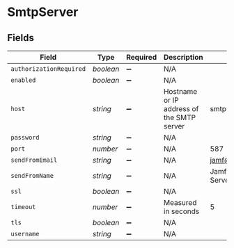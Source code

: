 # SmtpServer


## Fields

| Field                                     | Type                                      | Required                                  | Description                               | Example                                   |
| ----------------------------------------- | ----------------------------------------- | ----------------------------------------- | ----------------------------------------- | ----------------------------------------- |
| `authorizationRequired`                   | *boolean*                                 | :heavy_minus_sign:                        | N/A                                       |                                           |
| `enabled`                                 | *boolean*                                 | :heavy_minus_sign:                        | N/A                                       |                                           |
| `host`                                    | *string*                                  | :heavy_minus_sign:                        | Hostname or IP address of the SMTP server | smtp.gmail.com                            |
| `password`                                | *string*                                  | :heavy_minus_sign:                        | N/A                                       |                                           |
| `port`                                    | *number*                                  | :heavy_minus_sign:                        | N/A                                       | 587                                       |
| `sendFromEmail`                           | *string*                                  | :heavy_minus_sign:                        | N/A                                       | jamf@company.com                          |
| `sendFromName`                            | *string*                                  | :heavy_minus_sign:                        | N/A                                       | Jamf Software Server                      |
| `ssl`                                     | *boolean*                                 | :heavy_minus_sign:                        | N/A                                       |                                           |
| `timeout`                                 | *number*                                  | :heavy_minus_sign:                        | Measured in seconds                       | 5                                         |
| `tls`                                     | *boolean*                                 | :heavy_minus_sign:                        | N/A                                       |                                           |
| `username`                                | *string*                                  | :heavy_minus_sign:                        | N/A                                       |                                           |